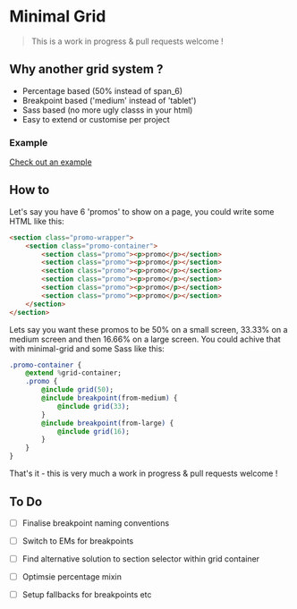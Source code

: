# Minimal Grid
> This is a work in progress & pull requests welcome !


## Why another grid system ?
* Percentage based (50% instead of span_6)
* Breakpoint based ('medium' instead of 'tablet')
* Sass based (no more ugly classs in your html)
* Easy to extend or customise per project

### Example
[Check out an example](http://htmlpreview.github.io/?https://github.com/AaronRutley/minimal-grid/blob/master/index.html)

## How to
Let's say you have 6 'promos' to show on a page,
you could write some HTML like this:
```html
<section class="promo-wrapper">
    <section class="promo-container">
        <section class="promo"><p>promo</p></section>
        <section class="promo"><p>promo</p></section>
        <section class="promo"><p>promo</p></section>
        <section class="promo"><p>promo</p></section>
        <section class="promo"><p>promo</p></section>
        <section class="promo"><p>promo</p></section>
    </section>
</section>
```
Lets say you want these promos to be 50% on a small screen, 33.33% on a medium screen and then 16.66% on a large screen. You could achive that with minimal-grid and some Sass like this:
``` sass
.promo-container {
    @extend %grid-container;
    .promo {
        @include grid(50);
        @include breakpoint(from-medium) {
            @include grid(33);
        }
        @include breakpoint(from-large) {
            @include grid(16);
        }
    }
}
```
That's it - this is very much a work in progress & pull requests welcome !

## To Do
- [ ] Finalise breakpoint naming conventions
- [ ] Switch to EMs for breakpoints
- [ ] Find alternative solution to section selector within grid container
- [ ] Optimsie percentage mixin
- [ ] Setup fallbacks for breakpoints etc


